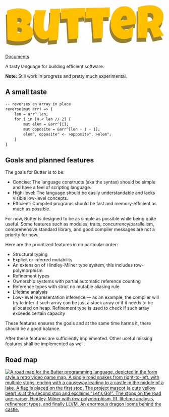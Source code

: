 # ![Butter](butter_text_only.svg)

[Documents](doc/README.md)

A tasty language for building efficient software.

**Note:** Still work in progress and pretty much experimental.

## A small taste

```butter
-- reverses an array in place
reverse(mut arr) => {
    len = arr^.len;
    for i in [0.< len // 2] {
        mut elem = &arr^[i];
        mut opposite = &arr^[len - i - 1];
        elem^, opposite^ <- >opposite^, >elem^;
    }
}
```

## Goals and planned features

The goals for Butter is to be:

- Concise: The language constructs (aka the syntax) should be simple and have a feel of scripting language.
- High-level: The language should be easily understandable and lacks visible low-level concepts.
- Efficient: Compiled programs should be fast and memory-efficient as much as possible.

For now, Butter is designed to be as simple as possible while being quite useful. Some features such as modules, traits, concurrency/parallelism, comprehensive standard library, and good compiler messages are not a priority for now.

Here are the prioritized features in no particular order:

- Structural typing
- Explicit or inferred mutability
- An extension of Hindley-Milner type system, this includes row-polymorphism
- Refinement types
- Ownership systems with partial automatic reference counting
- Reference types with strict no mutable aliasing rule
- Lifetime analysis
- Low-level representation inference &mdash; as an example, the compiler will try to infer if such array can be just a stack array or if it needs to be allocated on heap. Refinement type is used to check if such array exceeds certain capacity

These features ensures the goals and at the same time harms it, there should be a good balance.

After these features are sufficiently implemented. Other useful missing features shall be implemented as well.

## Road map

[![A road map for the Butter programming language, depicted in the form style a retro video game map. A single road snakes from right-to-left, with multiple stops, ending with a causeway leading to a castle in the middle of a lake. A flag is placed on the first stop. The project mascot (a cute yellow bear) is at the second stop and exclaims "Let's Go!". The stops on the road are: parser, Hindley-Milner with row polymorphism, IR, lifetime analysis, refinement types, and finally LLVM. An enormous dragon looms behind the castle.](./roadmap.png)](https://github.com/neverRare/butter/projects/1)
